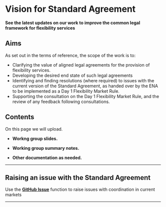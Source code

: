 # Vision for Standard Agreement

**See the latest updates on our work to improve the common legal framework for flexibility services**

## Aims

As set out in the terms of reference, the scope of the work is to: 
*	Clarifying the value of aligned legal agreements for the provision of flexibility services. 
*	Developing the desired end state of such legal agreements
*	Identifying and finding resolutions (where required) to issues with the current version of the Standard Agreement, as handed over by the ENA to be implemented as a Day 1 Flexibility Market Rule. 
*	Supporting the consultation on the Day 1 Flexibility Market Rule, and the review of any feedback following consultations. 



## Contents

On this page we will upload. 

*   **Workng group slides.**

*   **Working group summary notes.** 

*   **Other documentation as needed.** 

---

## Raising an issue with the Standard Agreement

Use the **[GitHub Issue](https://github.com/mez-FMDA/MF.github.io/issues)** function to raise issues with coordination in current markets

---

